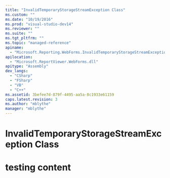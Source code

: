 ```yaml
---
title: "InvalidTemporaryStorageStreamException Class"
ms.custom: ""
ms.date: "10/19/2016"
ms.prod: "visual-studio-dev14"
ms.reviewer: ""
ms.suite: ""
ms.tgt_pltfrm: ""
ms.topic: "managed-reference"
apiname: 
  - "Microsoft.Reporting.WebForms.InvalidTemporaryStorageStreamException"
apilocation: 
  - "Microsoft.ReportViewer.WebForms.dll"
apitype: "Assembly"
dev_langs: 
  - "CSharp"
  - "FSharp"
  - "VB"
  - "C++"
ms.assetid: 3befee7d-879f-4495-aa5a-8c1933e61159
caps.latest.revision: 3
ms.author: "mblythe"
manager: "mblythe"
---
```

# InvalidTemporaryStorageStreamException Class
# testing content